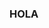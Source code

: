### HOLA  

<!--
** Soy estudiante de Ingenieria Biomedica  

- 🔭 Actualmente estoy trabajando en...
- 🌱 Actualmente estoy aprendiendo...
- 👯 I’m looking to collaborate on ...
- 🤔 I’m looking for help with ...
- 💬 Ask me about ...
- 📫 How to reach me: ...
- 😄 Pronouns: ...
- ⚡ Fun fact: ...
-->
